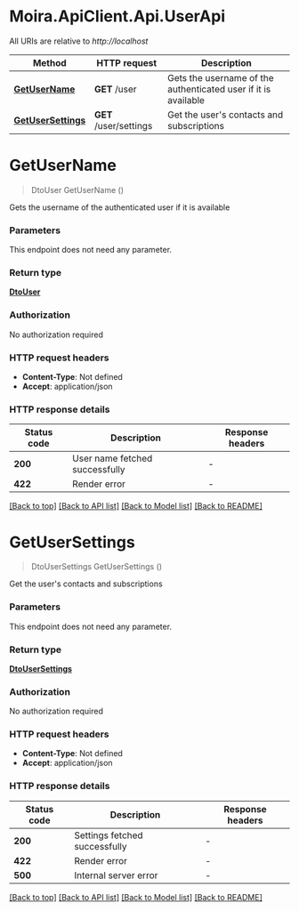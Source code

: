 # Moira.ApiClient.Api.UserApi

All URIs are relative to *http://localhost*

| Method | HTTP request | Description |
|--------|--------------|-------------|
| [**GetUserName**](UserApi.md#getusername) | **GET** /user | Gets the username of the authenticated user if it is available |
| [**GetUserSettings**](UserApi.md#getusersettings) | **GET** /user/settings | Get the user&#39;s contacts and subscriptions |

<a id="getusername"></a>
# **GetUserName**
> DtoUser GetUserName ()

Gets the username of the authenticated user if it is available


### Parameters
This endpoint does not need any parameter.
### Return type

[**DtoUser**](DtoUser.md)

### Authorization

No authorization required

### HTTP request headers

 - **Content-Type**: Not defined
 - **Accept**: application/json


### HTTP response details
| Status code | Description | Response headers |
|-------------|-------------|------------------|
| **200** | User name fetched successfully |  -  |
| **422** | Render error |  -  |

[[Back to top]](#) [[Back to API list]](../../README.md#documentation-for-api-endpoints) [[Back to Model list]](../../README.md#documentation-for-models) [[Back to README]](../../README.md)

<a id="getusersettings"></a>
# **GetUserSettings**
> DtoUserSettings GetUserSettings ()

Get the user's contacts and subscriptions


### Parameters
This endpoint does not need any parameter.
### Return type

[**DtoUserSettings**](DtoUserSettings.md)

### Authorization

No authorization required

### HTTP request headers

 - **Content-Type**: Not defined
 - **Accept**: application/json


### HTTP response details
| Status code | Description | Response headers |
|-------------|-------------|------------------|
| **200** | Settings fetched successfully |  -  |
| **422** | Render error |  -  |
| **500** | Internal server error |  -  |

[[Back to top]](#) [[Back to API list]](../../README.md#documentation-for-api-endpoints) [[Back to Model list]](../../README.md#documentation-for-models) [[Back to README]](../../README.md)


